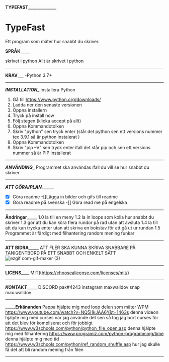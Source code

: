 
________________TYPEFAST______________________________
# TypeFast
Ett program som mäter hur snabbt du skriver.

__________SPRÅK_______________ 

skrivet i python 
Allt är skrivet i python
_______________________________
____________KRAV_______________
-Python 3.7+
_______________________________
_________INSTALLATION__________
installera Python
1. Gå till https://www.python.org/downloads/
2. Ladda ner den senaste versionen 
3. Öppna installern
4. Tryck på install now 
5. Följ stegen (klicka accept på allt)
6. Öppna Kommandotolken
7. Skriv "python" sen tryck enter 
(står det python sen ett versions nummer tex 3.9.1 så är python instalerat )
8. Öppna Kommandotolken
9. Skriv  "pip –V" sen tryck enter 
ifall det står pip och sen ett versions nummer så är PIP installerat
________________________________
___________ANVÄNDING____________
Programmet ska användas ifall du vill se hur snabbt du skriver
_________________________________
_______ATT GÖRA/PLAN_____________
-[x] Göra readme 
-[]Lägga in bilder och gifs till readme
-[x] Göra readme på svenska
-[] Göra read me på engelska
__________________________________
__________Ändringar_______________
1.0 la till en meny
1.2 la in loops som kolla hur snabbt du skriver
1.3 gör att du kan köra flera rundor på rad utan att avsluta
1.4 la till att du kan trycka enter utan att skriva en bokstav för att gå ut ur rundan
1.5 Programmet är färdigt med filhantering random mening funkar
__________________________________
__________ATT BIDRA_______________
ATT FLER SKA KUNNA SKRIVA SNABBARE PÅ TANIGENTBORD PÅ ETT SNABBT OCH ENKELT SÄTT 
![ezgif com-gif-maker (3)](https://user-images.githubusercontent.com/95760935/168910080-f5df1e3f-99de-40eb-ac4f-ce1ffb8a48ab.gif)
__________________________________
____________LICENS________________
MIT](https://choosealicense.com/licenses/mit/)
__________________________________
___________KONTAKT________________
DISCORD pax#4243
instagram maxwalldov
snap max.walldov
__________________________________
_______________Erkänanden__________
Pappa hjälpte mig med loop delen som  mäter WPM 
https://www.youtube.com/watch?v=NQ5i1kJAA6Y&t=1463s denna videon hjälpte mig med curses när jag använde det sen så tog jag bort curses för att det blev för kompliserat och för jobbigt 
https://www.w3schools.com/python/python_file_open.asp denna hjälpte mig med filhantering 
https://www.programiz.com/python-programming/time denna hjälpte mig med tid 
https://www.w3schools.com/python/ref_random_shuffle.asp hur jag skulle få det att bli random mening från filen 
____________________________________






























